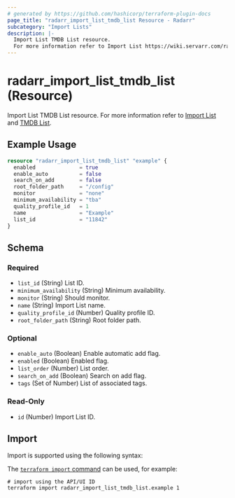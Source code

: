 ```yaml
---
# generated by https://github.com/hashicorp/terraform-plugin-docs
page_title: "radarr_import_list_tmdb_list Resource - Radarr"
subcategory: "Import Lists"
description: |-
  Import List TMDB List resource.
  For more information refer to Import List https://wiki.servarr.com/radarr/settings#import-lists and TMDB List https://wiki.servarr.com/radarr/supported#tmdblistimport.
---
```


# radarr_import_list_tmdb_list (Resource)

<!-- subcategory:Import Lists -->
Import List TMDB List resource.
For more information refer to [Import List](https://wiki.servarr.com/radarr/settings#import-lists) and [TMDB List](https://wiki.servarr.com/radarr/supported#tmdblistimport).

## Example Usage

```terraform
resource "radarr_import_list_tmdb_list" "example" {
  enabled              = true
  enable_auto          = false
  search_on_add        = false
  root_folder_path     = "/config"
  monitor              = "none"
  minimum_availability = "tba"
  quality_profile_id   = 1
  name                 = "Example"
  list_id              = "11842"
}
```

<!-- schema generated by tfplugindocs -->
## Schema

### Required

- `list_id` (String) List ID.
- `minimum_availability` (String) Minimum availability.
- `monitor` (String) Should monitor.
- `name` (String) Import List name.
- `quality_profile_id` (Number) Quality profile ID.
- `root_folder_path` (String) Root folder path.

### Optional

- `enable_auto` (Boolean) Enable automatic add flag.
- `enabled` (Boolean) Enabled flag.
- `list_order` (Number) List order.
- `search_on_add` (Boolean) Search on add flag.
- `tags` (Set of Number) List of associated tags.

### Read-Only

- `id` (Number) Import List ID.

## Import

Import is supported using the following syntax:

The [`terraform import` command](https://developer.hashicorp.com/terraform/cli/commands/import) can be used, for example:

```shell
# import using the API/UI ID
terraform import radarr_import_list_tmdb_list.example 1
```
